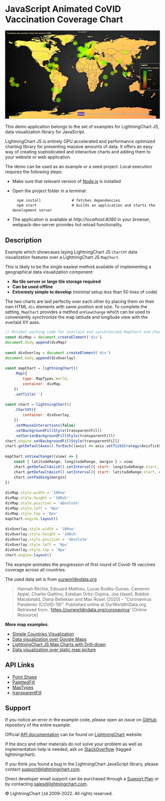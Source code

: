 # JavaScript Animated CoVID Vaccination Coverage Chart

![JavaScript Animated CoVID Vaccination Coverage Chart](mapChartVizXY-darkGold.png)

This demo application belongs to the set of examples for LightningChart JS, data visualization library for JavaScript.

LightningChart JS is entirely GPU accelerated and performance optimized charting library for presenting massive amounts of data. It offers an easy way of creating sophisticated and interactive charts and adding them to your website or web application.

The demo can be used as an example or a seed project. Local execution requires the following steps:

-   Make sure that relevant version of [Node.js](https://nodejs.org/en/download/) is installed
-   Open the project folder in a terminal:

          npm install              # fetches dependencies
          npm start                # builds an application and starts the development server

-   The application is available at _http://localhost:8080_ in your browser, webpack-dev-server provides hot reload functionality.


## Description

Example which showcases laying LightningChart JS `ChartXY` data visualization features over a LightningChart JS `MapChart`.

This is likely to be the single easiest method available of implementing a geographical data visualization component:

-   **No tile server or large tile storage required**
-   **Can be used offline**
-   **Extremely simple to develop** (minimal setup less than 50 lines of code)

The two charts are laid perfectly over each other by placing them on their own HTML `div` elements with same position and size. To complete the setting, `MapChart` provides a method `onViewChange` which can be used to conveniently synchronize the map latitude and longitude view with the overlaid XY axes.

```js
// Minimal working code for overlaid and synchronized MapChart and ChartXY.
const divMap = document.createElement('div')
document.body.append(divMap)

const divOverlay = document.createElement('div')
document.body.append(divOverlay)

const mapChart = lightningChart()
    .Map({
        type: MapTypes.World,
        container: divMap,
    })
    .setTitle('')

const chart = lightningChart()
    .ChartXY({
        container: divOverlay,
    })
    .setMouseInteractions(false)
    .setBackgroundFillStyle(transparentFill)
    .setSeriesBackgroundFillStyle(transparentFill)
chart.engine.setBackgroundFillStyle(transparentFill)
chart.getDefaultAxes().forEach((axis) => axis.setTickStrategy(AxisTickStrategies.Empty).setStrokeStyle(emptyLine))

mapChart.onViewChange((view) => {
    const { latitudeRange, longitudeRange, margin } = view
    chart.getDefaultAxisX().setInterval({ start: longitudeRange.start, end: longitudeRange.end })
    chart.getDefaultAxisY().setInterval({ start: latitudeRange.start, end: latitudeRange.end })
    chart.setPadding(margin)
})

divMap.style.width = '100vw'
divMap.style.height = '100vh'
divMap.style.position = 'absolute'
divMap.style.left = '0px'
divMap.style.top = '0px'
mapChart.engine.layout()

divOverlay.style.width = '100vw'
divOverlay.style.height = '100vh'
divOverlay.style.position = 'absolute'
divOverlay.style.left = '0px'
divOverlay.style.top = '0px'
chart.engine.layout()
```

The example animates the progression of first round of Covid-19 vaccines coverage across all countries.

The used data set is from [ourworldindata.org](https://ourworldindata.org/covid-vaccinations)

> Hannah Ritchie, Edouard Mathieu, Lucas Rodés-Guirao, Cameron Appel, Charlie Giattino, Esteban Ortiz-Ospina, Joe Hasell, Bobbie Macdonald, Diana Beltekian and Max Roser (2020) - "Coronavirus Pandemic (COVID-19)". Published online at OurWorldInData.org. Retrieved from: 'https://ourworldindata.org/coronavirus' [Online Resource]

**More map examples**:

-   [Simple Countries Visualization](https://lightningchart.com/lightningchart-js-interactive-examples/examples/lcjs-example-1101-mapChartDynamicColor.html)
-   [Data visualization over Google Maps](https://blog.arction.com/easy-geospatial-data-visualization-with-lightningchart-js-and-google)
-   [LightningChart JS Map Charts with Drill-down](https://lightningchart.com/lightningchart-js-interactive-examples/examples/lcjs-example-1111-covidDrillDownDashboard.html)
-   [Data visualization over static map picture](https://lightningchart.com/lightningchart-js-interactive-examples/examples/lcjs-example-1110-geoChartUsaTemperature.html)


## API Links

* [Point Shape]
* [PalettedFill]
* [MapTypes]
* [transparentFill]


## Support

If you notice an error in the example code, please open an issue on [GitHub][0] repository of the entire example.

Official [API documentation][1] can be found on [LightningChart][2] website.

If the docs and other materials do not solve your problem as well as implementation help is needed, ask on [StackOverflow][3] (tagged lightningchart).

If you think you found a bug in the LightningChart JavaScript library, please contact support@lightningchart.com.

Direct developer email support can be purchased through a [Support Plan][4] or by contacting sales@lightningchart.com.

[0]: https://github.com/Arction/
[1]: https://lightningchart.com/lightningchart-js-api-documentation/
[2]: https://lightningchart.com
[3]: https://stackoverflow.com/questions/tagged/lightningchart
[4]: https://lightningchart.com/support-services/

© LightningChart Ltd 2009-2022. All rights reserved.


[Point Shape]: https://lightningchart.com/lightningchart-js-api-documentation/v4.1.0/enums/PointShape.html
[PalettedFill]: https://lightningchart.com/lightningchart-js-api-documentation/v4.1.0/classes/PalettedFill.html
[MapTypes]: https://lightningchart.com/lightningchart-js-api-documentation/v4.1.0/variables/MapTypes.html
[transparentFill]: https://lightningchart.com/lightningchart-js-api-documentation/v4.1.0/variables/transparentFill.html

